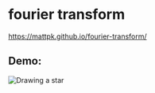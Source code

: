 # fourier transform

https://mattpk.github.io/fourier-transform/

## Demo:
![Drawing a star](https://mattpk.github.io/fourier-transform/public/demo.gif)